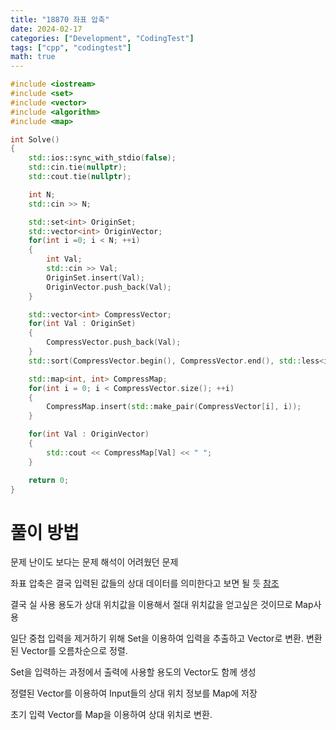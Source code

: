 ```yaml
---
title: "18870 좌표 압축"
date: 2024-02-17
categories: ["Development", "CodingTest"]
tags: ["cpp", "codingtest"]
math: true
---
```

```cpp
#include <iostream>
#include <set>
#include <vector>
#include <algorithm>
#include <map>

int Solve()
{
    std::ios::sync_with_stdio(false);
    std::cin.tie(nullptr);
    std::cout.tie(nullptr);

    int N;
    std::cin >> N;

    std::set<int> OriginSet;
    std::vector<int> OriginVector;
    for(int i =0; i < N; ++i)
    {
        int Val;
        std::cin >> Val;
        OriginSet.insert(Val);
        OriginVector.push_back(Val);
    }

    std::vector<int> CompressVector;
    for(int Val : OriginSet)
    {
        CompressVector.push_back(Val);
    }
    std::sort(CompressVector.begin(), CompressVector.end(), std::less<int>());

    std::map<int, int> CompressMap;
    for(int i = 0; i < CompressVector.size(); ++i)
    {
        CompressMap.insert(std::make_pair(CompressVector[i], i));
    }

    for(int Val : OriginVector)
    {
        std::cout << CompressMap[Val] << " ";
    }

    return 0;
}
```

# 풀이 방법
문제 난이도 보다는 문제 해석이 어려웠던 문제

좌표 압축은 결국 입력된 값들의 상대 데이터를 의미한다고 보면 될 듯 [참조](https://st-lab.tistory.com/279)

결국 실 사용 용도가 상대 위치값을 이용해서 절대 위치값을 얻고싶은 것이므로 Map사용

일단 중첩 입력을 제거하기 위해 Set을 이용하여 입력을 추출하고 Vector로 변환. 변환된 Vector를 오름차순으로 정렬.

Set을 입력하는 과정에서 출력에 사용할 용도의 Vector도 함께 생성

정렬된 Vector를 이용하여 Input들의 상대 위치 정보를 Map에 저장

초기 입력 Vector를 Map을 이용하여 상대 위치로 변환.
